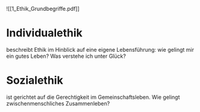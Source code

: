 ![[1_Ethik_Grundbegriffe.pdf]]

# Individualethik
beschreibt Ethik im Hinblick auf eine eigene Lebensführung: wie gelingt mir ein gutes Leben? Was verstehe ich unter Glück?

# Sozialethik
ist gerichtet auf die Gerechtigkeit im Gemeinschaftsleben. Wie gelingt zwischenmenschliches Zusammenleben?

